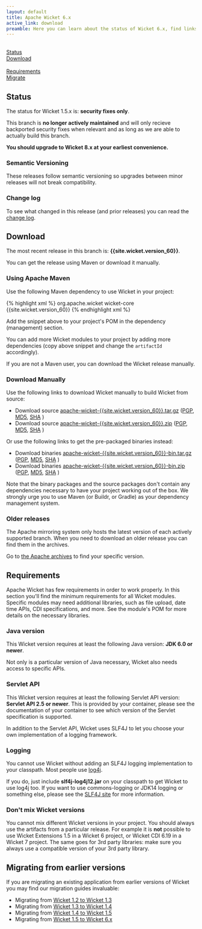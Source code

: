 ```yaml
---
layout: default
title: Apache Wicket 6.x
active_link: download
preamble: Here you can learn about the status of Wicket 6.x, find links to download it, learn how to configure your Maven POM to use Wicket, find the minimal requirements, and migrate your existing application to this Wicket version.
---
```


<div class="button-bar">
	<a class="button" href="#status"><i class="fa fa-info-circle"></i><br>Status</a>
	<a class="button" href="#download"><i class="fa fa-download"></i><br>Download</a>
</div>
<div class="button-bar">
	<a class="button" href="#requirements"><i class="fa fa-exclamation-triangle"></i><br>Requirements</a>
	<a class="button" href="#migrating-from-earlier-versions"><i class="fa fa-history"></i><br>Migrate</a>
</div>

## Status

The status for Wicket 1.5.x is: **security fixes only**.

This branch is **no longer actively maintained** and will only recieve
backported security fixes when relevant and as long as we are able to
actually build this branch.

<i class="fa fa-exclamation-circle"></i>
**You should upgrade to Wicket 8.x at your earliest convenience.**

### Semantic Versioning

These releases follow semantic versioning so upgrades between minor
releases will not break compatibility.

### Change log

To see what changed in this release (and prior releases) you can read
the [change log](http://archive.apache.org/dist/wicket/{{site.wicket.version_60}}/CHANGELOG-6.x).

## Download

The most recent release in this branch is: **{{site.wicket.version_60}}**. 

You can get the release using Maven or download it manually.

### Using Apache Maven

Use the following Maven dependency to use Wicket in your project:

{% highlight xml %}
<dependency>
    <groupId>org.apache.wicket</groupId>
    <artifactId>wicket-core</artifactId>
    <version>{{site.wicket.version_60}}</version>
</dependency>
{% endhighlight xml %}

Add the snippet above to your project's POM in the dependency
(management) section.

You can add more Wicket modules to your project by adding more
dependencies (copy above snippet and change the `artifactId`
accordingly).

If you are not a Maven user, you can download the Wicket release manually.

### Download Manually

Use the following links to download Wicket manually to build Wicket
from source:

- Download source [apache-wicket-{{site.wicket.version_60}}.tar.gz](http://www.apache.org/dyn/closer.cgi/wicket/{{site.wicket.version_60}}/apache-wicket-{{site.wicket.version_60}}.tar.gz)
([PGP](http://archive.apache.org/dist/wicket/{{site.wicket.version_60}}/apache-wicket-{{site.wicket.version_60}}.tar.gz.asc),
[MD5](http://archive.apache.org/dist/wicket/{{site.wicket.version_60}}/apache-wicket-{{site.wicket.version_60}}.tar.gz.md5),
[SHA](http://archive.apache.org/dist/wicket/{{site.wicket.version_60}}/apache-wicket-{{site.wicket.version_60}}.tar.gz.sha)
)
- Download source [apache-wicket-{{site.wicket.version_60}}.zip](http://www.apache.org/dyn/closer.cgi/wicket/{{site.wicket.version_60}}/apache-wicket-{{site.wicket.version_60}}.zip)
([PGP](http://archive.apache.org/dist/wicket/{{site.wicket.version_60}}/apache-wicket-{{site.wicket.version_60}}.zip.asc),
[MD5](http://archive.apache.org/dist/wicket/{{site.wicket.version_60}}/apache-wicket-{{site.wicket.version_60}}.zip.md5),
[SHA](http://archive.apache.org/dist/wicket/{{site.wicket.version_60}}/apache-wicket-{{site.wicket.version_60}}.zip.sha)
)

Or use the following links to get the pre-packaged binaries instead:

- Download binaries [apache-wicket-{{site.wicket.version_60}}-bin.tar.gz](http://www.apache.org/dyn/closer.cgi/wicket/{{site.wicket.version_60}}/binaries/apache-wicket-{{site.wicket.version_60}}-bin.tar.gz)
([PGP](http://archive.apache.org/dist/wicket/{{site.wicket.version_60}}/binaries/apache-wicket-{{site.wicket.version_60}}-bin.tar.gz.asc),
[MD5](http://archive.apache.org/dist/wicket/{{site.wicket.version_60}}/binaries/apache-wicket-{{site.wicket.version_60}}-bin.tar.gz.md5),
[SHA](http://archive.apache.org/dist/wicket/{{site.wicket.version_60}}/binaries/apache-wicket-{{site.wicket.version_60}}-bin.tar.gz.sha)
)
- Download binaries [apache-wicket-{{site.wicket.version_60}}-bin.zip](http://www.apache.org/dyn/closer.cgi/wicket/{{site.wicket.version_60}}/binaries/apache-wicket-{{site.wicket.version_60}}-bin.zip)
([PGP](http://archive.apache.org/dist/wicket/{{site.wicket.version_60}}/binaries/apache-wicket-{{site.wicket.version_60}}-bin.zip.asc),
[MD5](http://archive.apache.org/dist/wicket/{{site.wicket.version_60}}/binaries/apache-wicket-{{site.wicket.version_60}}-bin.zip.md5),
[SHA](http://archive.apache.org/dist/wicket/{{site.wicket.version_60}}/binaries/apache-wicket-{{site.wicket.version_60}}-bin.zip.sha)
)

Note that the binary packages and the source packages don't contain any
dependencies necessary to have your project working out of the box. We
strongly urge you to use Maven (or Buildr, or Gradle) as your
dependency management system.

### Older releases

The Apache mirroring system only hosts the latest version of each actively supported branch.
When you need to download an older release you can find them in the archives.

Go to [the Apache archives](https://archive.apache.org/dist/wicket) to find your specific version.

## Requirements

Apache Wicket has few requirements in order to work properly. In this
section you'll find the minimum requirements for all Wicket modules.
Specific modules may need additional libraries, such as file upload,
date time APIs, CDI specifications, and more. See the module's POM for
more details on the necessary libraries.

### Java version

This Wicket version requires at least the following Java version: **JDK 6.0 or newer**.

Not only is a particular version of Java necessary, Wicket also needs
access to specific APIs.

### Servlet API

This Wicket version requires at least the following Servlet API
version: **Servlet API 2.5 or newer**. This is provided by your
container, please see the documentation of your container to see which
version of the Servlet specification is supported.

In addition to the Servlet API, Wicket uses SLF4J to let you choose
your own implementation of a logging framework.

### Logging

You cannot use Wicket without adding an SLF4J logging implementation to
your classpath. Most people use
[log4j](http://logging.apache.org/log4j).

If you do, just include **slf4j-log4j12.jar** on your classpath to get
Wicket to use log4j too. If you want to use commons-logging or JDK14
logging or something else, please see the [SLF4J site](http://www.slf4j.org/faq.html)
for more information.

### Don't mix Wicket versions

You cannot mix different Wicket versions in your project. You should
always use the artifacts from a particular release. For example it is
**not** possible to use Wicket Extensions 1.5 in a Wicket 6 project, or
Wicket CDI 6.19 in a Wicket 7 project. The same goes for 3rd party
libraries: make sure you always use a compatible version of your 3rd
party library.

## Migrating from earlier versions

If you are migrating an existing application from earlier versions of
Wicket you may find our migration guides invaluable:

 * Migrating from [Wicket 1.2 to Wicket 1.3](https://cwiki.apache.org/confluence/display/WICKET/Migrating+to+Wicket+1.3)
 * Migrating from [Wicket 1.3 to Wicket 1.4](https://cwiki.apache.org/confluence/display/WICKET/Migrating+to+Wicket+1.4)
 * Migrating from [Wicket 1.4 to Wicket 1.5](https://cwiki.apache.org/confluence/display/WICKET/Migration+to+Wicket+1.5)
 * Migrating from [Wicket 1.5 to Wicket 6.x](https://cwiki.apache.org/confluence/display/WICKET/Migration+to+Wicket+6.0)


